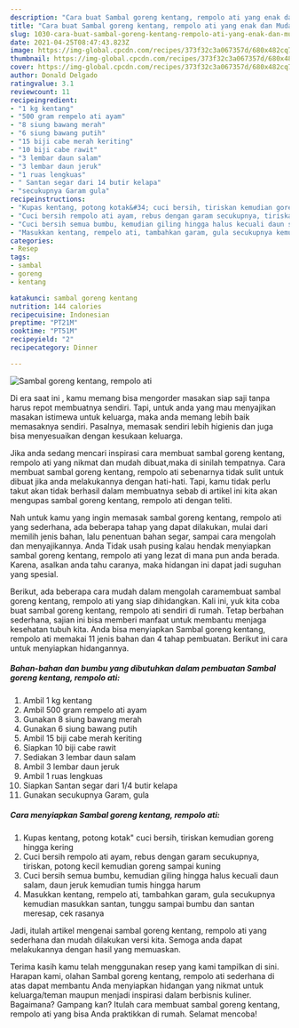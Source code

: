 ```yaml
---
description: "Cara buat Sambal goreng kentang, rempolo ati yang enak dan Mudah Dibuat"
title: "Cara buat Sambal goreng kentang, rempolo ati yang enak dan Mudah Dibuat"
slug: 1030-cara-buat-sambal-goreng-kentang-rempolo-ati-yang-enak-dan-mudah-dibuat
date: 2021-04-25T08:47:43.823Z
image: https://img-global.cpcdn.com/recipes/373f32c3a067357d/680x482cq70/sambal-goreng-kentang-rempolo-ati-foto-resep-utama.jpg
thumbnail: https://img-global.cpcdn.com/recipes/373f32c3a067357d/680x482cq70/sambal-goreng-kentang-rempolo-ati-foto-resep-utama.jpg
cover: https://img-global.cpcdn.com/recipes/373f32c3a067357d/680x482cq70/sambal-goreng-kentang-rempolo-ati-foto-resep-utama.jpg
author: Donald Delgado
ratingvalue: 3.1
reviewcount: 11
recipeingredient:
- "1 kg kentang"
- "500 gram rempelo ati ayam"
- "8 siung bawang merah"
- "6 siung bawang putih"
- "15 biji cabe merah keriting"
- "10 biji cabe rawit"
- "3 lembar daun salam"
- "3 lembar daun jeruk"
- "1 ruas lengkuas"
- " Santan segar dari 14 butir kelapa"
- "secukupnya Garam gula"
recipeinstructions:
- "Kupas kentang, potong kotak&#34; cuci bersih, tiriskan kemudian goreng hingga kering"
- "Cuci bersih rempolo ati ayam, rebus dengan garam secukupnya, tiriskan, potong kecil kemudian goreng sampai kuning"
- "Cuci bersih semua bumbu, kemudian giling hingga halus kecuali daun salam, daun jeruk kemudian tumis hingga harum"
- "Masukkan kentang, rempelo ati, tambahkan garam, gula secukupnya kemudian masukkan santan, tunggu sampai bumbu dan santan meresap, cek rasanya"
categories:
- Resep
tags:
- sambal
- goreng
- kentang

katakunci: sambal goreng kentang 
nutrition: 144 calories
recipecuisine: Indonesian
preptime: "PT21M"
cooktime: "PT51M"
recipeyield: "2"
recipecategory: Dinner

---
```



![Sambal goreng kentang, rempolo ati](https://img-global.cpcdn.com/recipes/373f32c3a067357d/680x482cq70/sambal-goreng-kentang-rempolo-ati-foto-resep-utama.jpg)

Di era  saat ini , kamu memang bisa mengorder masakan siap saji tanpa harus repot membuatnya sendiri. Tapi, untuk anda yang mau menyajikan masakan istimewa untuk keluarga, maka anda memang lebih baik memasaknya sendiri. Pasalnya, memasak sendiri lebih higienis dan juga bisa menyesuaikan dengan kesukaan keluarga.

Jika anda sedang mencari inspirasi cara membuat sambal goreng kentang, rempolo ati yang nikmat dan mudah dibuat,maka di sinilah tempatnya. Cara membuat sambal goreng kentang, rempolo ati  sebenarnya tidak sulit untuk dibuat jika anda melakukannya dengan hati-hati. Tapi, kamu tidak perlu takut akan tidak berhasil dalam membuatnya 
sebab di artikel ini kita akan mengupas sambal goreng kentang, rempolo ati dengan teliti.  



Nah untuk kamu yang ingin memasak sambal goreng kentang, rempolo ati yang sederhana, ada beberapa tahap yang dapat dilakukan, mulai dari memilih jenis bahan, lalu penentuan bahan segar, sampai cara mengolah dan menyajikannya. Anda Tidak usah pusing kalau hendak menyiapkan sambal goreng kentang, rempolo ati yang lezat di mana pun anda berada. Karena, asalkan anda  tahu caranya, maka hidangan ini dapat jadi suguhan yang spesial.

Berikut, ada beberapa cara mudah dalam mengolah caramembuat sambal goreng kentang, rempolo ati yang siap dihidangkan. Kali ini, yuk kita coba buat sambal goreng kentang, rempolo ati sendiri di rumah. Tetap berbahan sederhana, sajian ini bisa memberi manfaat untuk membantu menjaga kesehatan tubuh kita. Anda bisa menyiapkan Sambal goreng kentang, rempolo ati memakai 11 jenis bahan dan 4 tahap pembuatan. Berikut ini cara untuk menyiapkan hidangannya.

<!--inarticleads1-->

##### Bahan-bahan dan bumbu yang dibutuhkan dalam pembuatan Sambal goreng kentang, rempolo ati:

1. Ambil 1 kg kentang
1. Ambil 500 gram rempelo ati ayam
1. Gunakan 8 siung bawang merah
1. Gunakan 6 siung bawang putih
1. Ambil 15 biji cabe merah keriting
1. Siapkan 10 biji cabe rawit
1. Sediakan 3 lembar daun salam
1. Ambil 3 lembar daun jeruk
1. Ambil 1 ruas lengkuas
1. Siapkan  Santan segar dari 1/4 butir kelapa
1. Gunakan secukupnya Garam, gula




<!--inarticleads2-->

##### Cara menyiapkan Sambal goreng kentang, rempolo ati:

1. Kupas kentang, potong kotak&#34; cuci bersih, tiriskan kemudian goreng hingga kering
1. Cuci bersih rempolo ati ayam, rebus dengan garam secukupnya, tiriskan, potong kecil kemudian goreng sampai kuning
1. Cuci bersih semua bumbu, kemudian giling hingga halus kecuali daun salam, daun jeruk kemudian tumis hingga harum
1. Masukkan kentang, rempelo ati, tambahkan garam, gula secukupnya kemudian masukkan santan, tunggu sampai bumbu dan santan meresap, cek rasanya




Jadi, itulah artikel mengenai  sambal goreng kentang, rempolo ati  yang sederhana dan mudah dilakukan versi kita. Semoga anda dapat melakukannya dengan hasil yang memuaskan. 

Terima kasih kamu telah menggunakan resep yang kami tampilkan di sini. Harapan kami, olahan  Sambal goreng kentang, rempolo ati sederhana di atas dapat membantu Anda menyiapkan hidangan yang nikmat untuk keluarga/teman maupun menjadi inspirasi dalam berbisnis kuliner. Bagaimana? Gampang kan? Itulah cara membuat sambal goreng kentang, rempolo ati yang bisa Anda praktikkan di rumah. Selamat mencoba!


